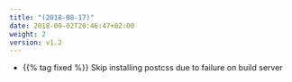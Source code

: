 ```yaml
---
title: "(2018-08-17)"
date: 2018-09-02T20:46:47+02:00
weight: 2
version: v1.2
---
```


- {{% tag fixed %}} Skip installing postcss due to failure on build server
